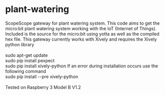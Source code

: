# plant-watering
ScopeScope gateway for plant watering system. This code aims to get the micro:bit plant watering system working with the IoT (Internet of Things). Included is the source for the micro:bit using yotta as well as the compiled hex file.
This gateway currently works with Xively and requires the Xively python library
<br/><br/>
sudo apt-get update<br/>
sudo pip install pexpect<br/>
sudo pip install xively-python
If an error during installation occurs use the following command<br/>
sudo pip install --pre xively-python
<br/>
<br/>
Tested on
Raspberry 3 Model B V1.2

